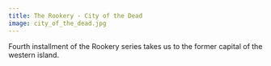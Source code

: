 ```yaml
---
title: The Rookery - City of the Dead
image: city_of_the_dead.jpg
---
```

Fourth installment of the Rookery series takes us to the former capital of the western island.